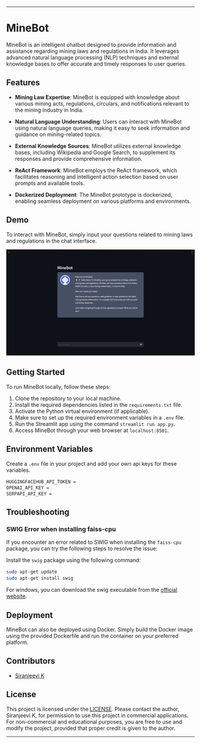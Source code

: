 
---

# MineBot

MineBot is an intelligent chatbot designed to provide information and assistance regarding mining laws and regulations in India. It leverages advanced natural language processing (NLP) techniques and external knowledge bases to offer accurate and timely responses to user queries.

## Features

- **Mining Law Expertise**: MineBot is equipped with knowledge about various mining acts, regulations, circulars, and notifications relevant to the mining industry in India.

- **Natural Language Understanding**: Users can interact with MineBot using natural language queries, making it easy to seek information and guidance on mining-related topics.

- **External Knowledge Sources**: MineBot utilizes external knowledge bases, including Wikipedia and Google Search, to supplement its responses and provide comprehensive information.

- **ReAct Framework**: MineBot employs the ReAct framework, which facilitates reasoning and intelligent action selection based on user prompts and available tools.

- **Dockerized Deployment**: The MineBot prototype is dockerized, enabling seamless deployment on various platforms and environments.

## Demo

To interact with MineBot, simply input your questions related to mining laws and regulations in the chat interface.

![UI](UI.png)

## Getting Started

To run MineBot locally, follow these steps:

1. Clone the repository to your local machine.
2. Install the required dependencies listed in the `requirements.txt` file.
3. Activate the Python virtual environment (if applicable).
4. Make sure to set up the required environment variables in a `.env` file.
5. Run the Streamlit app using the command `streamlit run app.py`.
6. Access MineBot through your web browser at `localhost:8501`.

## Environment Variables

Create a `.env` file in your project and add your own api keys for these variables.

```
HUGGINGFACEHUB_API_TOKEN = 
OPENAI_API_KEY = 
SERPAPI_API_KEY = 
```

## Troubleshooting

### SWIG Error when installing faiss-cpu

If you encounter an error related to SWIG when installing the `faiss-cpu` package, you can try the following steps to resolve the issue:

Install the `swig` package using the following command:

```bash
sudo apt-get update
sudo apt-get install swig
```

For windows, you can download the swig executable from the [official website](http://www.swig.org/download.html).

## Deployment

MineBot can also be deployed using Docker. Simply build the Docker image using the provided Dockerfile and run the container on your preferred platform.

## Contributors

- [Siranjeevi K](https://github.com/SiranjeeviK)

## License

This project is licensed under the [LICENSE](LICENSE). 
Please contact the author, Siranjeevi K, for permission to use this project in commercial applications. 
For non-commercial and educational purposes, you are free to use and modify the project, provided that proper credit is given to the author.

---
